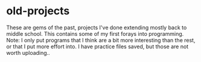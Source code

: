 # old-projects

These are gems of the past, projects I've done extending mostly back to middle school. This contains some of my first forays into programming. Note: I only put programs that I think are a bit more interesting than the rest, or that I put more effort into. I have practice files saved, but those are not worth uploading..
